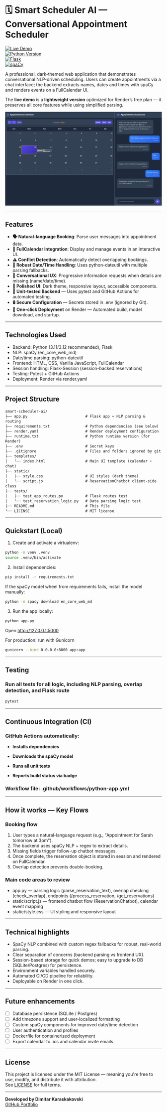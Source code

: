 # 🗓️ Smart Scheduler AI — Conversational Appointment Scheduler

[![Live Demo](https://img.shields.io/badge/Live-Demo-brightgreen)](https://smart-scheduler-ai-demo.onrender.com)  
[![Python Version](https://img.shields.io/badge/Python-3.12-blue)](https://python.org)  
[![Flask](https://img.shields.io/badge/Flask-3.1.2-green)](https://flask.palletsprojects.com)  
[![spaCy](https://img.shields.io/badge/spaCy-3.8.7-purple)](https://spacy.io)


A professional, dark-themed web application that demonstrates conversational NLP-driven scheduling. Users can create appointments via a chat interface; the backend extracts names, dates and times with spaCy and renders events on a FullCalendar UI.

The **live demo** is a **lightweight version** optimized for Render’s free plan — it preserves all core features while using simplified parsing.

![Smart Scheduler Interface](screenshot.png)

---


## Features

- **🗣️ Natural-language Booking**: Parse user messages into appointment data.  
- **📅 FullCalendar Integration**: Display and manage events in an interactive UI.  
- **⚠️ Conflict Detection**: Automatically detect overlapping bookings.  
- **🧭 Robust Date/Time Handling**: Uses python-dateutil with multiple parsing fallbacks.  
- **💬 Conversational UX**: Progressive information requests when details are missing (name/date/time).  
- **🎨 Polished UI**: Dark theme, responsive layout, accessible components.
- **🧪 Unit-tested Backend** — Uses pytest and GitHub Actions for automated testing.
- **🔒 Secure Configuration** — Secrets stored in .env (ignored by Git).  
- **🚀 One-click Deployment** on Render — Automated build, model download, and startup.

---


## Technologies Used

- Backend: Python (3.11/3.12 recommended), Flask  
- NLP: spaCy (en_core_web_md)  
- Date/time parsing: python-dateutil  
- Frontend: HTML, CSS, Vanilla JavaScript, FullCalendar  
- Session handling: Flask-Session (session-backed reservations)  
- Testing: Pytest + GitHub Actions
- Deployment: Render via render.yaml

---


## Project Structure

```
smart-scheduler-ai/
├── app.py                          # Flask app + NLP parsing & routing
├── requirements.txt                # Python dependencies (see below)
├── render.yaml                     # Render deployment configuration
├── runtime.txt                     # Python runtime version (for Render)
├── .env                            # Secret keys
├── .gitignore                      # Files and folders ignored by git
├── templates/
│   └── index.html                  # Main UI template (calendar + chat)
├── static/
│   ├── style.css                   # UI styles (dark theme)
│   └── script.js                   # ReservationChatbot client-side class
├── tests/
│   ├── test_app_routes.py          # Flask routes test
│   └── test_reservation_logic.py   # Data parsing logic test
├── README.md                       # This file
└── LICENSE                         # MIT license 
```

---


## Quickstart (Local)

1. Create and activate a virtualenv:
```bash
python -m venv .venv
source .venv/bin/activate
```

2. Install dependencies:
```bash
pip install -r requirements.txt
```
If the spaCy model wheel from requirements fails, install the model manually:
```bash
python -m spacy download en_core_web_md
```

3. Run the app locally:
```bash
python app.py
```
Open http://127.0.0.1:5000

For production: run with Gunicorn
```bash
gunicorn --bind 0.0.0.0:8000 app:app
```

---


## Testing

### Run all tests for all logic, including NLP parsing, overlap detection, and Flask route
```bash
pytest
```

---


## Continuous Integration (CI)

### GitHub Actions automatically:

- **Installs dependencies**

- **Downloads the spaCy model**

- **Runs all unit tests**

- **Reports build status via badge**

### Workflow file: .github/workflows/python-app.yml   

---


## How it works — Key Flows

### Booking flow
1. User types a natural-language request (e.g., "Appointment for Sarah tomorrow at 3pm").  
2. The backend uses spaCy NLP + regex to extract details.
3. Missing fields trigger follow-up chatbot messages.
4. Once complete, the reservation object is stored in session and rendered on FullCalendar.  
5. Overlap detection prevents double-booking.

### Main code areas to review
- app.py — parsing logic (parse_reservation_text), overlap checking (check_overlap), endpoints (/process_reservation, /get_reservations)  
- static/script.js — frontend chatbot flow (ReservationChatbot), calendar event mapping  
- static/style.css — UI styling and responsive layout

---

## Technical highlights 

- SpaCy NLP combined with custom regex fallbacks for robust, real-world parsing.  
- Clear separation of concerns (backend parsing vs frontend UX).
- Session-based storage for quick demos; easy to upgrade to DB (SQLite/Postgres) for persistence.  
- Environment variables handled securely.
- Automated CI/CD pipeline for reliability.
- Deployable on Render in one click. 

---

## Future enhancements

- [ ] Database persistence (SQLite / Postgres)  
- [ ] Add timezone support and user-localized formatting  
- [ ] Custom spaCy components for improved date/time detection  
- [ ] User authentication and profiles 
- [ ] Dockerfile for containerized deployment 
- [ ] Export calendar to .ics and calendar invite emails

---

## License

This project is licensed under the MIT License — meaning you're free to use, modify, and distribute it with attribution.  
See [LICENSE](LICENSE) for full terms.

---

**Developed by Dimitar Karaskakovski**  
[GitHub Portfolio](https://github.com/dimitar-sudo)
